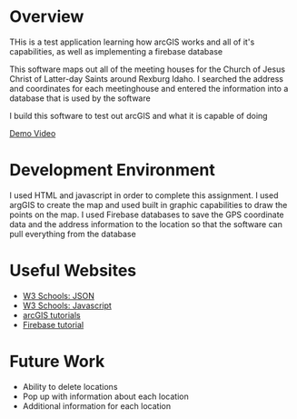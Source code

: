 # Overview

THis is a test application learning how arcGIS works and all of it's capabilities, as well as implementing a firebase database

This software maps out all of the meeting houses for the Church of Jesus Christ of Latter-day Saints around Rexburg Idaho. I searched the address and coordinates for each meetinghouse and entered the information into a database that is used by the software

I build this software to test out arcGIS and what it is capable of doing

[Demo Video](https://youtu.be/AecgRZXmDf8)

# Development Environment

I used HTML and javascript in order to complete this assignment. I used argGIS to create the map and used built in graphic capabilities to draw the points on the map. I used Firebase databases to save the GPS coordinate data and the address information to the location so that the software can pull everything from the database
# Useful Websites
* [W3 Schools: JSON](https://www.w3schools.com/js/js_json_intro.asp)
* [W3 Schools: Javascript](https://www.w3schools.com/js/default.asp)
* [arcGIS tutorials](https://developers.arcgis.com/documentation/mapping-apis-and-services/tutorials/)
* [Firebase tutorial](https://www.youtube.com/watch?v=9kRgVxULbag)

# Future Work

* Ability to delete locations
* Pop up with information about each location
* Additional information for each location
